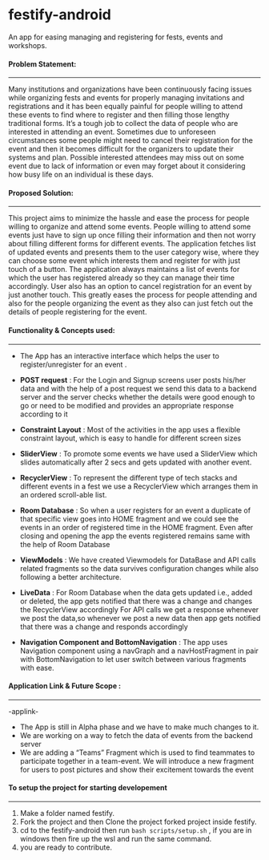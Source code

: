 # festify-android
An app for easing managing and registering for fests, events and workshops.

#### Problem Statement:
-------------------------------------------------
Many institutions and organizations have been continuously facing issues while organizing fests and events for properly managing invitations and registrations and it has been equally painful for people willing to attend these events to find where to register and then filling those lengthy traditional forms.  It’s a tough job to collect the data of people who are interested in attending an event.
Sometimes due to unforeseen circumstances some people might need to cancel their registration for the event and then it becomes difficult for the organizers to update their systems and plan.
Possible interested attendees may miss out on some event due to lack of information or even may forget about it considering how busy life on an individual is these days.

#### Proposed Solution:
-------------------------------------------------
This project aims to minimize the hassle and ease the process for people willing to organize and attend some events. People willing to attend some events just have to sign up once filling their information and then not worry about filling different forms for different events. The application fetches list of updated events and presents them to the user category wise, where they can choose some event which interests them and register for with just touch of a button. The application always maintains a list of events for which the user has registered already so they can manage their time accordingly. User also has an option to cancel registration for an event by just another touch. This greatly eases the process for people attending and also for the people organizing the event as they also can just fetch out the details of people registering for the event.

#### Functionality & Concepts used:
-------------------------------------------------
- The App has an interactive interface which helps the user to register/unregister for an event .

- **POST request** :
For the Login and Signup screens user posts his/her data and with the help of a post request we send this data to a backend server and the server checks whether the details were good enough to go or need to be modified and provides an appropriate response according to it

- **Constraint Layout** : 
Most of the activities in the app uses a flexible constraint layout, which is easy to handle for different screen sizes

- **SliderView** :
To promote some events we have used a SliderView which slides automatically after 2 secs and gets updated with another event.

- **RecyclerView** :
To represent the different type of tech stacks and different events in a fest we use a RecyclerView which arranges them in an ordered scroll-able list.

- **Room Database** :
So when a user registers for an event a duplicate of that specific view goes into HOME fragment and we could see the events in an order of registered time in the HOME fragment. Even after closing and opening the app the events registered remains same with the help of Room Database

- **ViewModels** :
We have created Viewmodels for DataBase and API calls related fragments so the data survives configuration changes while also following a better architecture.

- **LiveData** :
For Room Database when the data gets updated i.e., added or deleted, the app gets notified that there was a change and changes the RecyclerView accordingly
For API calls we get a response whenever we post the data,so whenever we post a new data then app gets notified that there was a change and responds accordingly

- **Navigation Component and BottomNavigation** :
The app uses Navigation component using a navGraph and a navHostFragment in pair with BottomNavigation to let user switch between various fragments with ease.


#### Application Link & Future Scope :
-------------------------------------------------
-applink-<br>

- The App is still in Alpha phase and we have to make much changes to it.
- We are working on a way to fetch the data of events from the backend server
- We are adding a “Teams” Fragment which is used to find teammates to participate together in a team-event.
We will introduce a new fragment for users to post pictures and show their excitement towards the event


#### To setup the project for starting developement
-------------------------------------------------
1. Make a folder named festify.
2. Fork the project and then Clone the project forked project inside festify.
3. cd to the festify-android then run `bash scripts/setup.sh` , if you are in windows then fire up the wsl and run the same command.
4. you are ready to contribute.
